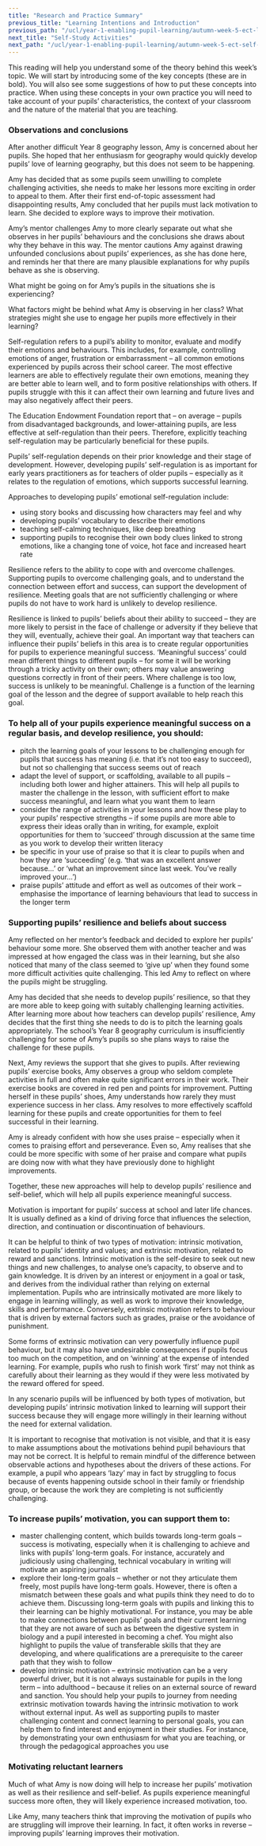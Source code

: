 ```yaml
---
title: "Research and Practice Summary"
previous_title: "Learning Intentions and Introduction"
previous_path: "/ucl/year-1-enabling-pupil-learning/autumn-week-5-ect-learning-intentions-and-introduction"
next_title: "Self-Study Activities"
next_path: "/ucl/year-1-enabling-pupil-learning/autumn-week-5-ect-self-study-activities"
---
```



This reading will help you understand some of the theory behind this week’s topic. We will start by introducing some of the key concepts (these are in bold). You will also see some suggestions of how to put these concepts into practice. When using these concepts in your own practice you will need to take account of your pupils’ characteristics, the context of your classroom and the nature of the material that you are teaching.



### Observations and conclusions
After another difficult Year 8 geography lesson, Amy is concerned about her pupils.
She hoped that her enthusiasm for geography would quickly develop pupils’ love of
learning geography, but this does not seem to be happening.

Amy has decided that as some pupils seem unwilling to complete challenging activities, she needs to make her lessons more exciting in order to appeal to them. After their first end-of-topic assessment had disappointing results, Amy concluded that her pupils must lack motivation to learn. She decided to explore ways to improve their motivation.

Amy’s mentor challenges Amy to more clearly separate out what she observes in her pupils’ behaviours and the conclusions she draws about why they behave in this way. The mentor cautions Amy against drawing unfounded conclusions about pupils’ experiences, as she has done here, and reminds her that there are many plausible explanations for why pupils behave as she is observing.

What might be going on for Amy’s pupils in the situations she is experiencing?

What factors might be behind what Amy is observing in her class? What
  strategies might she use to engage her pupils more effectively in their
  learning?


Self-regulation refers to a pupil’s ability to monitor, evaluate and modify their emotions and behaviours. This includes, for example, controlling emotions of anger, frustration or embarrassment – all common emotions experienced by pupils across their school career. The most effective learners are able to effectively regulate their own emotions, meaning they are better able to learn well, and to form positive relationships with others. If pupils struggle with this it can affect their own learning and future lives and may also negatively affect their peers.

The Education Endowment Foundation report that – on average – pupils from disadvantaged backgrounds, and lower-attaining pupils, are less effective at self-regulation than their peers. Therefore, explicitly teaching self-regulation may be particularly beneficial for these pupils.

Pupils’ self-regulation depends on their prior knowledge and their stage of development. However, developing pupils’ self-regulation is as important for early years practitioners as for teachers of older pupils – especially as it relates to the regulation of emotions, which supports successful learning.

Approaches to developing pupils’ emotional self-regulation include:

- using story books and discussing how characters may feel and why
- developing pupils’ vocabulary to describe their emotions
- teaching self-calming techniques, like deep breathing
- supporting pupils to recognise their own body clues linked to strong emotions, like a changing tone of voice, hot face and increased heart rate

Resilience refers to the ability to cope with and overcome challenges. Supporting pupils to overcome challenging goals, and to understand the connection between effort and success, can support the development of resilience. Meeting goals that are not sufficiently challenging or where pupils do not have to work hard is unlikely to develop resilience.

Resilience is linked to pupils’ beliefs about their ability to succeed – they are more likely to persist in the face of challenge or adversity if they believe that they will, eventually, achieve their goal. An important way that teachers can influence their pupils’ beliefs in this area is to create regular opportunities for pupils to experience meaningful success. ‘Meaningful success’ could mean different things to different pupils – for some it will be working through a tricky activity on their own; others may value answering questions correctly in front of their peers. Where challenge is too low, success is unlikely to be meaningful. Challenge is a function of the learning goal of the lesson and the degree of support available to help reach this goal.

### To help all of your pupils experience meaningful success on a regular basis, and develop resilience, you should:

- pitch the learning goals of your lessons to be challenging enough for pupils that success has meaning (i.e. that it’s not too easy to succeed), but not so challenging that success seems out of reach
- adapt the level of support, or scaffolding, available to all pupils – including both lower and higher attainers. This will help all pupils to master the challenge in the lesson, with sufficient effort to make success meaningful, and learn what you want them to learn
- consider the range of activities in your lessons and how these play to your pupils’ respective strengths – if some pupils are more able to express their ideas orally than in writing, for example, exploit opportunities for them to ‘succeed’ through discussion at the same time as you work to develop their written literacy
- be specific in your use of praise so that it is clear to pupils when and how they are ‘succeeding’ (e.g. ‘that was an excellent answer because…’ or ‘what an improvement since last week. You’ve really improved your…’)
- praise pupils’ attitude and effort as well as outcomes of their work – emphasise the importance of learning behaviours that lead to success in the longer term



### Supporting pupils’ resilience and beliefs about success
Amy reflected on her mentor’s feedback and decided to explore her pupils’ behaviour
some more. She observed them with another teacher and was impressed at how engaged
the class was in their learning, but she also noticed that many of the class seemed
to ‘give up’ when they found some more difficult activities quite challenging. This
led Amy to reflect on where the pupils might be struggling.

Amy has decided that she needs to develop pupils’ resilience, so that they are more able to keep going with suitably challenging learning activities. After learning more about how teachers can develop pupils’ resilience, Amy decides that the first thing she needs to do is to pitch the learning goals appropriately. The school’s Year 8 geography curriculum is insufficiently challenging for some of Amy’s pupils so she plans ways to raise the challenge for these pupils.

Next, Amy reviews the support that she gives to pupils. After reviewing pupils’ exercise books, Amy observes a group who seldom complete activities in full and often make quite significant errors in their work. Their exercise books are covered in red pen and points for improvement. Putting herself in these pupils’ shoes, Amy understands how rarely they must experience success in her class. Amy resolves to more effectively scaffold learning for these pupils and create opportunities for them to feel successful in their learning.

Amy is already confident with how she uses praise – especially when it comes to praising effort and perseverance. Even so, Amy realises that she could be more specific with some of her praise and compare what pupils are doing now with what they have previously done to highlight improvements.

Together, these new approaches will help to develop pupils’ resilience and self-belief, which will help all pupils experience meaningful success.


Motivation is important for pupils’ success at school and later life chances. It is usually defined as a kind of driving force that influences the selection, direction, and continuation or discontinuation of behaviours.

It can be helpful to think of two types of motivation: intrinsic motivation, related to pupils’ identity and values; and extrinsic motivation, related to reward and sanctions. Intrinsic motivation is the self-desire to seek out new things and new challenges, to analyse one’s capacity, to observe and to gain knowledge. It is driven by an interest or enjoyment in a goal or task, and derives from the individual rather than relying on external implementation. Pupils who are intrinsically motivated are more likely to engage in learning willingly, as well as work to improve their knowledge, skills and performance. Conversely, extrinsic motivation refers to behaviour that is driven by external factors such as grades, praise or the avoidance of punishment.

Some forms of extrinsic motivation can very powerfully influence pupil behaviour, but it may also have undesirable consequences if pupils focus too much on the competition, and on ‘winning’ at the expense of intended learning. For example, pupils who rush to finish work ‘first’ may not think as carefully about their learning as they would if they were less motivated by the reward offered for speed.

In any scenario pupils will be influenced by both types of motivation, but developing pupils’ intrinsic motivation linked to learning will support their success because they will engage more willingly in their learning without the need for external validation.

It is important to recognise that motivation is not visible, and that it is easy to make assumptions about the motivations behind pupil behaviours that may not be correct. It is helpful to remain mindful of the difference between observable actions and hypotheses about the drivers of these actions. For example, a pupil who appears ‘lazy’ may in fact by struggling to focus because of events happening outside school in their family or friendship group, or because the work they are completing is not sufficiently challenging.

### To increase pupils’ motivation, you can support them to:

- master challenging content, which builds towards long-term goals – success is motivating, especially when it is challenging to achieve and links with pupils’ long-term goals. For instance, accurately and judiciously using challenging, technical vocabulary in writing will motivate an aspiring journalist
- explore their long-term goals – whether or not they articulate them freely, most pupils have long-term goals. However, there is often a mismatch between these goals and what pupils think they need to do to achieve them. Discussing long-term goals with pupils and linking this to their learning can be highly motivational. For instance, you may be able to make connections between pupils’ goals and their current learning that they are not aware of such as between the digestive system in biology and a pupil interested in becoming a chef. You might also highlight to pupils the value of transferable skills that they are developing, and where qualifications are a prerequisite to the career path that they wish to follow
- develop intrinsic motivation – extrinsic motivation can be a very powerful driver, but it is not always sustainable for pupils in the long term – into adulthood – because it relies on an external source of reward and sanction. You should help your pupils to journey from needing extrinsic motivation towards having the intrinsic motivation to work without external input. As well as supporting pupils to master challenging content and connect learning to personal goals, you can help them to find interest and enjoyment in their studies. For instance, by demonstrating your own enthusiasm for what you are teaching, or through the pedagogical approaches you use



### Motivating reluctant learners
Much of what Amy is now doing will help to increase her pupils’ motivation as well
as their resilience and self-belief. As pupils experience meaningful success more
often, they will likely experience increased motivation, too.

Like Amy, many teachers think that improving the motivation of pupils who are struggling will improve their learning. In fact, it often works in reverse – improving pupils’ learning improves their motivation.
